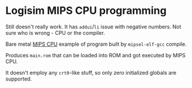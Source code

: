# Logisim MIPS CPU programming

Still doesn't really work. It has `addui`/`li` issue with negative numbers. Not
sure who is wrong - CPU or the compiler.

Bare metal [MIPS CPU](https://github.com/yuxincs/MIPS-CPU) example of program
built by `mipsel-elf-gcc` compile.

Produces `main.rom` that can be loaded into ROM and got executed by MIPS CPU.

It doesn't employ any `crt0`-like stuff, so only zero initialized globals
are supported.
